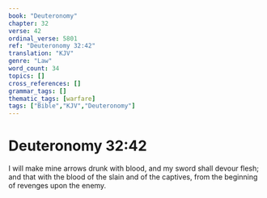 ```yaml
---
book: "Deuteronomy"
chapter: 32
verse: 42
ordinal_verse: 5801
ref: "Deuteronomy 32:42"
translation: "KJV"
genre: "Law"
word_count: 34
topics: []
cross_references: []
grammar_tags: []
thematic_tags: [warfare]
tags: ["Bible","KJV","Deuteronomy"]
---
```


# Deuteronomy 32:42

I will make mine arrows drunk with blood, and my sword shall devour flesh; and that with the blood of the slain and of the captives, from the beginning of revenges upon the enemy.
